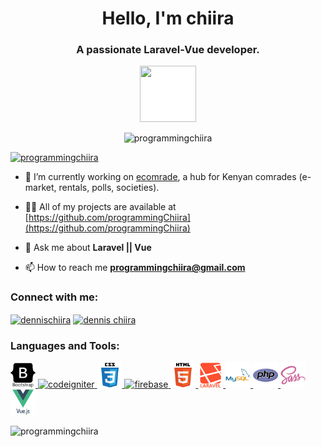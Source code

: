 # <h1 align="center">Hello, I'm chiira</h1>
<h3 align="center">A passionate Laravel-Vue developer.</h3>
<p align="center">
  <img style="background-color: white;width: 90px;height: 90px; object-fit: contain:"                  src="https://ecomrade.co.ke/img/profiles/BN4NemqLuxRP0jgo0oD9KtfANDGDwqouCfLmzUSF.jpg"/>
</p>
<p align="center"> <img src="https://komarev.com/ghpvc/?username=programmingchiira&label=Profile%20views&color=0e75b6&style=flat" alt="programmingchiira" /> </p>

<p align="left"> <a href="https://github.com/ryo-ma/github-profile-trophy"><img src="https://github-profile-trophy.vercel.app/?username=programmingchiira" alt="programmingchiira" /></a> </p>

- 🔭 I’m currently working on [ecomrade](https://ecomrade.co.ke/), a hub for Kenyan comrades (e-market, rentals, polls, societies).

- 👨‍💻 All of my projects are available at [https://github.com/programmingChiira](https://github.com/programmingChiira)

- 💬 Ask me about **Laravel || Vue**

- 📫 How to reach me **programmingchiira@gmail.com**

<h3 align="left">Connect with me:</h3>
<p align="left">
<a href="https://twitter.com/dennischiira" target="blank"><img align="center" src="https://raw.githubusercontent.com/rahuldkjain/github-profile-readme-generator/master/src/images/icons/Social/twitter.svg" alt="dennischiira" height="30" width="40" /></a>
<a href="https://linkedin.com/in/dennis chiira" target="blank"><img align="center" src="https://raw.githubusercontent.com/rahuldkjain/github-profile-readme-generator/master/src/images/icons/Social/linked-in-alt.svg" alt="dennis chiira" height="30" width="40" /></a>
</p>

<h3 align="left">Languages and Tools:</h3>
<p align="left"> <a href="https://getbootstrap.com" target="_blank" rel="noreferrer"> <img src="https://raw.githubusercontent.com/devicons/devicon/master/icons/bootstrap/bootstrap-plain-wordmark.svg" alt="bootstrap" width="40" height="40"/> </a> <a href="https://codeigniter.com" target="_blank" rel="noreferrer"> <img src="https://cdn.worldvectorlogo.com/logos/codeigniter.svg" alt="codeigniter" width="40" height="40"/> </a> <a href="https://www.w3schools.com/css/" target="_blank" rel="noreferrer"> <img src="https://raw.githubusercontent.com/devicons/devicon/master/icons/css3/css3-original-wordmark.svg" alt="css3" width="40" height="40"/> </a> <a href="https://firebase.google.com/" target="_blank" rel="noreferrer"> <img src="https://www.vectorlogo.zone/logos/firebase/firebase-icon.svg" alt="firebase" width="40" height="40"/> </a> <a href="https://www.w3.org/html/" target="_blank" rel="noreferrer"> <img src="https://raw.githubusercontent.com/devicons/devicon/master/icons/html5/html5-original-wordmark.svg" alt="html5" width="40" height="40"/> </a> <a href="https://laravel.com/" target="_blank" rel="noreferrer"> <img src="https://raw.githubusercontent.com/devicons/devicon/master/icons/laravel/laravel-plain-wordmark.svg" alt="laravel" width="40" height="40"/> </a> <a href="https://www.mysql.com/" target="_blank" rel="noreferrer"> <img src="https://raw.githubusercontent.com/devicons/devicon/master/icons/mysql/mysql-original-wordmark.svg" alt="mysql" width="40" height="40"/> </a> <a href="https://www.php.net" target="_blank" rel="noreferrer"> <img src="https://raw.githubusercontent.com/devicons/devicon/master/icons/php/php-original.svg" alt="php" width="40" height="40"/> </a> <a href="https://sass-lang.com" target="_blank" rel="noreferrer"> <img src="https://raw.githubusercontent.com/devicons/devicon/master/icons/sass/sass-original.svg" alt="sass" width="40" height="40"/> </a> <a href="https://vuejs.org/" target="_blank" rel="noreferrer"> <img src="https://raw.githubusercontent.com/devicons/devicon/master/icons/vuejs/vuejs-original-wordmark.svg" alt="vuejs" width="40" height="40"/> </a> </p>
<p><img align="center" src="https://github-readme-streak-stats.herokuapp.com/?user=programmingchiira&" alt="programmingchiira" /></p>
